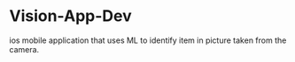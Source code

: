 # Vision-App-Dev
ios mobile application that uses ML to identify item in picture  taken from the camera. 
